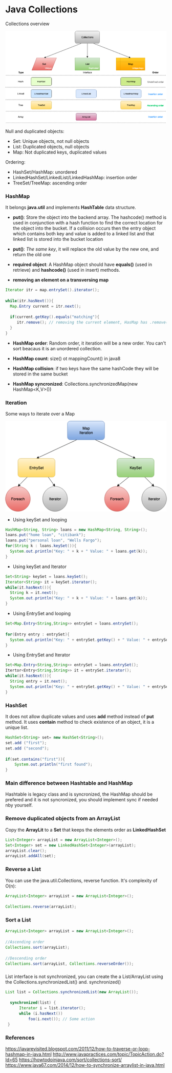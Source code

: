 # Java Collections

Collections overview

![](../images/collections.png)

Null and duplicated objects:
* Set: Unique objects, not null objects
* List: Duplicated objects, null objects
* Map: Not duplicated keys, duplicated values

Ordering:
* HashSet/HashMap: unordered
* LinkedHashSet/LinkedList/LinkedHashMap: insertion order
* TreeSet/TreeMap: ascending order

### HashMap

It belongs **java.util** and implements **HashTable** data structure.

* **put()**: Store the object into the backend array. The hashcode() method is used in conjunction with a hash function to find the correct location for the object into the bucket. If a collision occurs then the entry object which contains both key and value is added to a linked list and that linked list is stored into the bucket location

* **put()**: *The same key*, it will replace the old value by the new one, and return the old one

* **required object**: A HashMap object should have **equals()** (used in retrieve) and **hashcode()** (used in insert) methods.

* **removing an element on a transversing map**

```java
Iterator itr = map.entrySet().iterator();

while(itr.hasNext()){
  Map.Entry current = itr.next();

  if(current.getKey().equals("matching"){
     itr.remove(); // removing the current element, HasMap has .remove() but doesn't work in a iteration
  }
}
```

* **HashMap order**: Random order, it iteration will be a new order. You can't sort beacaus it is an unordered collection.

* **HashMap count**: size() ot mappingCount() in java8

* **HashMap collision**: if two keys have the same hashCode they will be stored in the same bucket

* **HashMap syncronized**: Collections.synchronizedMap(new HashMap<K,V>())

### Iteration

Some ways to iterate over a Map

![](../images/map_iteration.png)

* Using keySet and looping
```java
HashMap<String, String> loans = new HashMap<String, String>();
loans.put("home loan", "citibank");
loans.put("personal loan", "Wells Fargo");
for(String k : loans.keySet()){
  System.out.println("Key: " + k + " Value: " + loans.get(k));
}
```

* Using keySet and Iterator 
```java
Set<String> keySet = loans.keySet();
Iterator<String> it = keySet.iterator();
while(it.hasNext()){
  String k = it.next();
  System.out.println("Key: " + k + " Value: " + loans.get(k));
}
```

* Using EntrySet and looping 
```java
Set<Map.Entry<String,String>> entrySet = loans.entrySet();

for(Entry entry : entrySet){
  System.out.println("Key: " + entrySet.getKey() + " Value: " + entrySet.getValue());
}
```

* Using EntrySet and Iterator
```java
Set<Map.Entry<String,String>> entrySet = loans.entrySet();
Itertor<Entry<String,String>> it = entrySet.iterator();
while(it.hasNext()){
  String entry = it.next();
  System.out.println("Key: " + entrySet.getKey() + " Value: " + entrySet.getValue());
}
```

### HashSet

It does not allow duplicate values and uses **add** method instead of **put** method. It uses **contain** method to check existence of an object, it is a unique list.

```java
HashSet<String> set= new HashSet<String>();
set.add ("first");
set.add ("second");
 
if(set.contains("first")){
	System.out.println("first found");
}
```

### Main difference between Hashtable and HashMap

Hashtable is legacy class and is syncronized, the HashMap should be prefered and it is not syncronized, you should implement sync if needed nby yourself.

### Remove duplicated objects from an ArrayList

Copy the **ArrayLit** to a **Set** that keeps the elements order as **LinkedHashSet**

```java
List<Integer> arrayList = new ArrayList<Integer>();
Set<Integer> set = new LinkedHashSet<Integer>(arrayList);
arrayList.clear();
arrayList.addAll(set);
```
### Reverse a List

You can use the java.util.Collections, reverse function. It's complexity of O(n):
```java
ArrayList<Integer> arrayList = new ArrayList<Integer>();

Collections.reverse(arrayList);
```

### Sort a List

```java
ArrayList<Integer> arrayList = new ArrayList<Integer>();
 
//Ascending order
Collections.sort(arrayList);
 
//Descending order
Collections.sort(arrayList, Collections.reverseOrder());
```

### 

List interface is not synchronized, you can create the a List/ArrayList using the Collections.synchronizedList() and. synchronized()

```java
List list = Collections.synchronizedList(new ArrayList());

  synchronized(list) {
      Iterator i = list.iterator();
      while (i.hasNext())
          foo(i.next()); // Some action
 }
```

### References
https://javarevisited.blogspot.com/2011/12/how-to-traverse-or-loop-hashmap-in-java.html
http://www.javapractices.com/topic/TopicAction.do?Id=65
https://howtodoinjava.com/sort/collections-sort/
https://www.java67.com/2014/12/how-to-synchronize-arraylist-in-java.html

